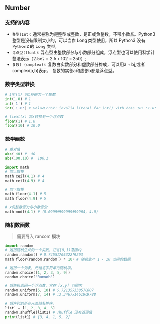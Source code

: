 ## Number

### 支持的内容
* `整型(Int)`: 通常被称为是整型或整数，是正或负整数，不带小数点。Python3 整型是没有限制大小的，可以当作 Long 类型使用，所以 Python3 没有 Python2 的 Long 类型;
* `浮点型(float)`: 浮点型由整数部分与小数部分组成，浮点型也可以使用科学计数法表示（2.5e2 = 2.5 x 102 = 250）;
* `复数( (complex))`: 复数由实数部分和虚数部分构成，可以用a + bj,或者complex(a,b)表示， 复数的实部a和虚部b都是浮点型。

### 数字类型转换
```py
# int(x) 将x转换为一个整数
int(1.0) # 1 
int('1') # 1
int('1.0') # ValueError: invalid literal for int() with base 10: '1.0' 表示不是数字整型，则无法转换

# float(x) 将x转换到一个浮点数
float(1) # 1.0
float(10) # 10.0
```

### 数学函数
```py
# 绝对值
abs(-40) #  40
abs(100.10) #  100.1

import math
# 向上取整
math.ceil(4.1) # 4
math.ceil(4.9) # 4

# 向下取整
math.floor(4.1) # 5
math.floor(4.9) # 5

# x的整数部分与小数部分
math.modf(4.1) # (0.09999999999999964, 4.0)
```

### 随机数函数
> 需要导入 random 模块
```py
import random
# 返回随机生成的一个实数，它在[0,1)范围内
random.random() # 0.7455370532279293
math.floor(random.random() * 10) # 随机生产 1 - 10 之间的数据

# 返回一个列表，元组或字符串的随机项。
random.choice([1, 2, 3, 5, 9]) 
random.choice('Runoob')

# 将随机返回一个浮点数，它在 [x,y] 范围内
random.uniform(5, 10) # 5.721355338570607
random.uniform(7, 14) # 13.346751461969788

# 将序列的所有元素随机排序。
list1 = [1, 2, 3, 4, 5]
random.shuffle(list1) # shuffle 没有返回值
print(list1) # [3, 4, 1, 5, 2]
```